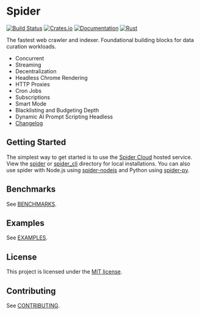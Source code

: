 # Spider

[![Build Status](https://github.com/madeindjs/spider/actions/workflows/rust.yml/badge.svg)](https://github.com/madeindjs/spider/actions)
[![Crates.io](https://img.shields.io/crates/v/spider.svg)](https://crates.io/crates/spider)
[![Documentation](https://docs.rs/spider/badge.svg)](https://docs.rs/spider)
[![Rust](https://img.shields.io/badge/rust-1.56.1%2B-blue.svg?maxAge=3600)](https://github.com/madeindjs/spider)

The fastest web crawler and indexer. Foundational building blocks for data curation workloads.

- Concurrent
- Streaming
- Decentralization
- Headless Chrome Rendering
- HTTP Proxies
- Cron Jobs
- Subscriptions
- Smart Mode
- Blacklisting and Budgeting Depth
- Dynamic AI Prompt Scripting Headless
- [Changelog](CHANGELOG.md)

## Getting Started

The simplest way to get started is to use the [Spider Cloud](https://spiderwebai.xyz) hosted service. View the [spider](./spider/README.md) or [spider_cli](./spider_cli/README.md) directory for local installations. You can also use spider with Node.js using [spider-nodejs](https://github.com/spider-rs/spider-nodejs) and Python using [spider-py](https://github.com/spider-rs/spider-py).

## Benchmarks

See [BENCHMARKS](./benches/BENCHMARKS.md).

## Examples

See [EXAMPLES](./examples/).

## License

This project is licensed under the [MIT license].

[MIT license]: https://github.com/spider-rs/spider/blob/master/LICENSE

## Contributing

See [CONTRIBUTING](CONTRIBUTING.md).
